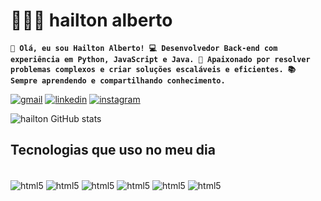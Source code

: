 # 👩🏻‍💻 hailton alberto

**`👋 Olá, eu sou Hailton Alberto!
💻 Desenvolvedor Back-end com experiência em Python, JavaScript e Java.
🚀 Apaixonado por resolver problemas complexos e criar soluções escaláveis e eficientes.
📚 Sempre aprendendo e compartilhando conhecimento.`**


[![gmail](https://img.shields.io/badge/Gmail-D14836?style=for-the-badge&logo=gmail&logoColor=white)](https://mail.google.com/mail/u/0/#inbox)
[![linkedin](https://img.shields.io/badge/LinkedIn-0077B5?style=for-the-badge&logo=linkedin&logoColor=white)](www.linkedin.com/in/hailton-alberto-78289a1ba/)
[![instagram](https://img.shields.io/badge/Instagram-E4405F?style=for-the-badge&logo=instagram&logoColor=white)](https://www.instagram.com/ailtonbentoda.silva/?locale=pt_BR)

![hailton GitHub stats](https://github-readme-stats.vercel.app/api?username=hailtonalberto&show_icons=true&theme=radical)

## Tecnologias que uso no meu dia 

<div style="display: inline-block"><br/>
  <img align="center" alt="html5" src="https://img.shields.io/badge/Python-3776AB?style=for-the-badge&logo=python&logoColor=white" >
  <img align="center" alt="html5" src="https://img.shields.io/badge/HTML-239120?style=for-the-badge&logo=html5&logoColor=white" >
  <img align="center" alt="html5" src="https://img.shields.io/badge/JavaScript-323330?style=for-the-badge&logo=javascript&logoColor=F7DF1E" >
  <img align="center" alt="html5" src="https://img.shields.io/badge/Flask-000000?style=for-the-badge&logo=flask&logoColor=white" >
  <img align="center" alt="html5" src="https://img.shields.io/badge/Django-092E20?style=for-the-badge&logo=django&logoColor=white" >
  <img align="center" alt="html5" src="https://img.shields.io/badge/Bootstrap-563D7C?style=for-the-badge&logo=bootstrap&logoColor=white" >
</div>
